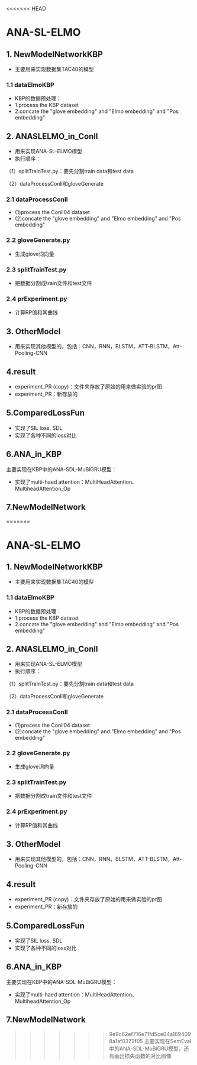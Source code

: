 <<<<<<< HEAD
# ANA-SL-ELMO

## 1. NewModelNetworkKBP

- 主要用来实现数据集TAC40的模型

### 1.1 dataElmoKBP

- KBP的数据预处理：
- 1.process the KBP dataset
- 2.concate the "glove embedding" and "Elmo embedding" and "Pos embedding"

## 2. ANASLELMO_in_Conll

- 用来实现ANA-SL-ELMO模型
- 执行顺序：

（1）splitTrainTest.py：要先分割train data和test data

（2）dataProcessConll和gloveGenerate

### 2.1 dataProcessConll

- (1)process the Conll04 dataset
- (2)concate the "glove embedding" and "Elmo embedding" and "Pos embedding"

### 2.2 gloveGenerate.py
- 生成glove词向量

### 2.3 splitTrainTest.py
- 把数据分割成train文件和test文件

### 2.4 prExperiment.py
- 计算RP值和其曲线

## 3. OtherModel
- 用来实现其他模型的，包括：CNN，RNN，BLSTM，ATT-BLSTM，Att-Pooling-CNN

## 4.result
- experiment_PR (copy)：文件夹存放了原始的用来做实验的pr图
- experiment_PR：新存放的

## 5.ComparedLossFun
- 实现了SIL loss, SDL
- 实现了各种不同的loss对比

## 6.ANA_in_KBP

主要实现在KBP中的ANA-SDL-MuBiGRU模型：
- 实现了multi-haed attention：MultiHeadAttention、MultiheadAttention_Op

## 7.NewModelNetwork
=======
# ANA-SL-ELMO

## 1. NewModelNetworkKBP

- 主要用来实现数据集TAC40的模型

### 1.1 dataElmoKBP

- KBP的数据预处理：
- 1.process the KBP dataset
- 2.concate the "glove embedding" and "Elmo embedding" and "Pos embedding"

## 2. ANASLELMO_in_Conll

- 用来实现ANA-SL-ELMO模型
- 执行顺序：

（1）splitTrainTest.py：要先分割train data和test data

（2）dataProcessConll和gloveGenerate

### 2.1 dataProcessConll

- (1)process the Conll04 dataset
- (2)concate the "glove embedding" and "Elmo embedding" and "Pos embedding"

### 2.2 gloveGenerate.py
- 生成glove词向量

### 2.3 splitTrainTest.py
- 把数据分割成train文件和test文件

### 2.4 prExperiment.py
- 计算RP值和其曲线

## 3. OtherModel
- 用来实现其他模型的，包括：CNN，RNN，BLSTM，ATT-BLSTM，Att-Pooling-CNN

## 4.result
- experiment_PR (copy)：文件夹存放了原始的用来做实验的pr图
- experiment_PR：新存放的

## 5.ComparedLossFun
- 实现了SIL loss, SDL
- 实现了各种不同的loss对比

## 6.ANA_in_KBP

主要实现在KBP中的ANA-SDL-MuBiGRU模型：
- 实现了multi-haed attention：MultiHeadAttention、MultiheadAttention_Op

## 7.NewModelNetwork
>>>>>>> 9e9c62ef716e71fd5ce04a1694098a1af0372f05
主要实现在SemEval中的ANA-SDL-MuBiGRU模型，还有画出损失函数的对比图像